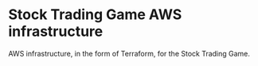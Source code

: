 # Stock Trading Game AWS infrastructure

AWS infrastructure, in the form of Terraform, for the Stock Trading Game. 
